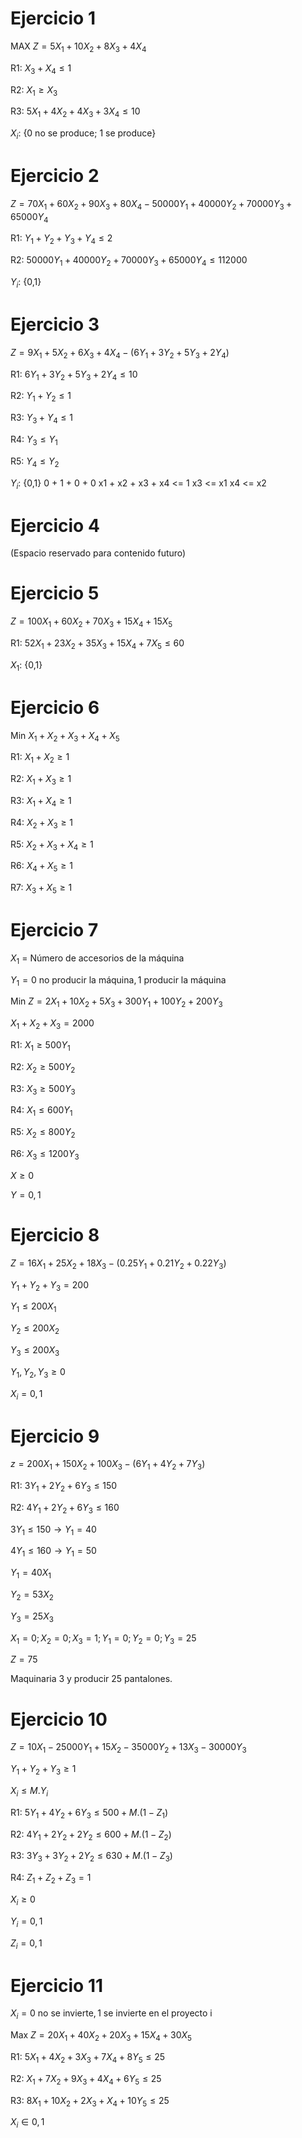 

# Ejercicio 1

MAX $Z = 5X_1 + 10X_2 + 8X_3 + 4X_4$

R1: $X_3 + X_4 \leq 1$

R2: $X_1 \geq X_3$

R3: $5X_1 + 4X_2 + 4X_3 + 3X_4 \leq 10$

$X_i$: {0 no se produce; 1 se produce}

# Ejercicio 2

$Z = 70X_1 + 60X_2 + 90X_3 + 80X_4 - 50000Y_1 + 40000Y_2 + 70000Y_3 + 65000Y_4$

R1: $Y_1 + Y_2 + Y_3 + Y_4 \leq 2$

R2: $50000Y_1 + 40000Y_2 + 70000Y_3 + 65000Y_4 \leq 112000$

$Y_i$: {0,1}

# Ejercicio 3

$Z = 9X_1 + 5X_2 + 6X_3 + 4X_4 - (6Y_1 + 3Y_2 + 5Y_3 + 2Y_4)$

R1: $6Y_1 + 3Y_2 + 5Y_3 + 2Y_4 \leq 10$

R2: $Y_1 + Y_2 \leq 1$

R3: $Y_3 + Y_4 \leq 1$

R4: $Y_3 \leq Y_1$

R5: $Y_4 \leq Y_2$

$Y_i$: {0,1}
0  +  1  +  0  +  0 
x1 + x2 + x3 + x4 <= 1
x3 <= x1
x4 <= x2

# Ejercicio 4

(Espacio reservado para contenido futuro)

# Ejercicio 5

$Z = 100X_1 + 60X_2 + 70X_3 + 15X_4 + 15X_5$

R1: $52X_1 + 23X_2 + 35X_3 + 15X_4 + 7X_5 \leq 60$

$X_1$: {0,1}

# Ejercicio 6

Min $X_1 + X_2 + X_3 + X_4 + X_5$

R1: $X_1 + X_2 \geq 1$

R2: $X_1 + X_3 \geq 1$

R3: $X_1 + X_4 \geq 1$

R4: $X_2 + X_3 \geq 1$

R5: $X_2 + X_3 + X_4 \geq 1$

R6: $X_4 + X_5 \geq 1$

R7: $X_3 + X_5 \geq 1$

# Ejercicio 7

$X_1$ = Número de accesorios de la máquina

$Y_1 = {0 \text{ no producir la máquina}, 1 \text{ producir la máquina}}$

Min $Z = 2X_1 + 10X_2 + 5X_3 + 300Y_1 + 100Y_2 + 200Y_3$

$X_1 + X_2 + X_3 = 2000$

R1: $X_1 \geq 500Y_1$

R2: $X_2 \geq 500Y_2$

R3: $X_3 \geq 500Y_3$

R4: $X_1 \leq 600Y_1$

R5: $X_2 \leq 800Y_2$

R6: $X_3 \leq 1200Y_3$

$X \geq 0$

$Y = {0,1}$

# Ejercicio 8

$Z = 16X_1 + 25X_2 + 18X_3 - (0.25Y_1 + 0.21Y_2 + 0.22Y_3)$

$Y_1 + Y_2 + Y_3 = 200$

$Y_1 \leq 200X_1$

$Y_2 \leq 200X_2$

$Y_3 \leq 200X_3$

$Y_1, Y_2, Y_3 \geq 0$

$X_i = {0,1}$

# Ejercicio 9

$z = 200X_1 + 150X_2 + 100X_3 - (6Y_1 + 4Y_2 + 7Y_3)$

R1: $3Y_1 + 2Y_2 + 6Y_3 \leq 150$

R2: $4Y_1 + 2Y_2 + 6Y_3 \leq 160$

$3Y_1 \leq 150 \rightarrow Y_1 = 40$

$4Y_1 \leq 160 \rightarrow Y_1 = 50$

$Y_1 = 40X_1$

$Y_2 = 53X_2$

$Y_3 = 25X_3$

$X_1 = 0; X_2 = 0; X_3 = 1; Y_1 = 0; Y_2 = 0; Y_3 = 25$

$Z = 75$

Maquinaria 3 y producir 25 pantalones.

# Ejercicio 10

$Z = 10X_1 - 25000Y_1 + 15X_2 - 35000Y_2 + 13X_3 - 30000Y_3$

$Y_1 + Y_2 + Y_3 \geq 1$

$X_i \leq M.Y_i$

R1: $5Y_1 + 4Y_2 + 6Y_3 \leq 500 + M.(1-Z_1)$

R2: $4Y_1 + 2Y_2 + 2Y_2 \leq 600 + M.(1-Z_2)$

R3: $3Y_3 + 3Y_2 + 2Y_2 \leq 630 + M.(1-Z_3)$

R4: $Z_1 + Z_2 + Z_3 = 1$

$X_i \geq 0$

$Y_i = 0,1$

$Z_i = 0,1$

# Ejercicio 11

$X_i = {0 \text{ no se invierte}, 1 \text{ se invierte en el proyecto i}}$

Max $Z = 20X_1 + 40X_2 + 20X_3 + 15X_4 + 30X_5$

R1: $5X_1 + 4X_2 + 3X_3 + 7X_4 + 8Y_5 \leq 25$

R2: $X_1 + 7X_2 + 9X_3 + 4X_4 + 6Y_5 \leq 25$

R3: $8X_1 + 10X_2 + 2X_3 + X_4 + 10Y_5 \leq 25$

$X_i \in {0,1}$
